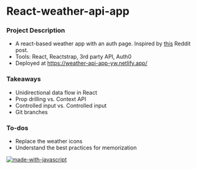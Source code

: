 # React-weather-api-app

### Project Description
- A react-based weather app with an auth page. Inspired by [this](https://www.reddit.com/r/Frontend/comments/qilk7g/interview_prep_for_jr_devs/) Reddit post.
- Tools: React, Reactstrap, 3rd party API, Auth0
- Deployed at https://weather-api-app-yw.netlify.app/

### Takeaways
- Unidirectional data flow in React
- Prop drilling vs. Context API
- Controlled input vs. Controlled input
- Git branches

### To-dos
- Replace the weather icons
- Understand the best practices for memorization

[![made-with-javascript](https://img.shields.io/badge/Made%20with-JavaScript-1f425f.svg)](https://www.javascript.com)
